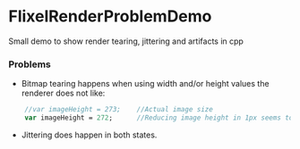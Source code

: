 FlixelRenderProblemDemo
=======================

Small demo to show render tearing, jittering and artifacts in cpp

### Problems

* Bitmap tearing happens when using width and/or height values the renderer does not like:
```haxe
	//var imageHeight = 273;	//Actual image size
	var imageHeight = 272;		//Reducing image height in 1px seems to solve the image tearing problem
```

* Jittering does happen in both states.